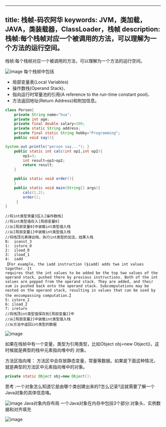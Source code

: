
---
title: 栈帧-码农阿华
keywords: JVM，类加载，JAVA，类装载器，ClassLoader，栈帧
description: 栈帧:每个栈帧对应一个被调用的方法，可以理解为一个方法的运行空间。
---


栈帧:每个栈帧对应一个被调用的方法，可以理解为一个方法的运行空间。

![image](http://java-run-blog.oss-cn-zhangjiakou.aliyuncs.com/dcd8f3c3679b4b619b984a776e8a0d79.png
)
每个栈帧中包括
- 局部变量表(Local Variables)
- 操作数栈(Operand Stack)、
- 指向运行时常量池的引用(A reference to the run-time constant pool)、
- 方法返回地址(Return Address)和附加信息。

```java
class Person{
    private String name="hua";
    private int age;
    private final double salary=100;
    private static String address;
    private final static String hobby="Programming";
    public void say(){

System.out.println("person say..."); }
    public static int calc(int op1,int op2){
        op1=3;
        int result=op1+op2;
        return result;
    }

    public static void order(){
    }
    public static void main(String[] args){
        calc(1,2);
        order();
     }
}
```

```
//将int类型常量3压入[操作数栈]
//将int类型值存入[局部变量0]
//从[局部变量0]中装载int类型值入栈 
//从[局部变量1]中装载int类型值入栈 
//将栈顶元素弹出栈，执行int类型的加法，结果入栈
0:  iconst_3
1:  istore_0
2:  iload_0
3:  iload_1
4:  iadd
【For example, the iadd instruction (§iadd) adds two int values together. It
requires that the int values to be added be the top two values of the operand stack, pushed there by previous instructions. Both of the int values are popped from the operand stack. They are added, and their sum is pushed back onto the operand stack. Subcomputations may be nested on the operand stack, resulting in values that can be used by the encompassing computation.】
5: istore_2
6: iload_2
7: ireturn
//将栈顶int类型值保存到[局部变量2]中 
//从[局部变量2]中装载int类型值入栈 
//从方法中返回int类型的数据
```

![image](http://java-run-blog.oss-cn-zhangjiakou.aliyuncs.com/fe42195a4d7d403183e13105b6146292.png
)

如果在栈帧中有一个变量，类型为引用类型，比如Object obj=new Object()，这时候就是典型的栈中元素指向堆中的 对象。

方法区指向堆：
方法区中会存放静态变量，常量等数据。如果是下面这种情况，就是典型的方法区中元素指向堆中的对象。

```java
private static Object obj=new Object();
```

思考 :一个对象怎么知道它是由哪个类创建出来的?怎么记录?这就需要了解一个Java对象的具体信息咯。

![image](http://java-run-blog.oss-cn-zhangjiakou.aliyuncs.com/1126821effc84e35befcedc788130a55.png
)
Java对象内存布局
一个Java对象在内存中包括3个部分:对象头、实例数据和对齐填充

![image](http://java-run-blog.oss-cn-zhangjiakou.aliyuncs.com/e1426ee48f6b4f79b5838ac343ab9af2.png
)